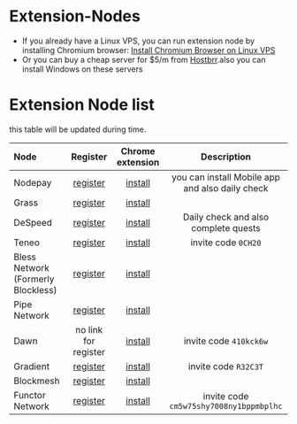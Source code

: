 # Extension-Nodes
* If you already have a Linux VPS, you can run extension node by installing Chromium browser: [Install Chromium Browser on Linux VPS](https://github.com/Theshaho/chromium-linux)
* Or you can buy a cheap server for $5/m from [Hostbrr](https://my.hostbrr.com/order/forms/a/NDczOQ==).also you can install Windows on these servers

# Extension Node list
this table will be updated during time.

|Node|Register|Chrome extension|Description|
|:----|:----:|:----:|:----:|
|Nodepay|[register](https://app.nodepay.ai/register?ref=QQ51zuerWUH82iS)|[install](https://chromewebstore.google.com/detail/nodepay-extension/lgmpfmgeabnnlemejacfljbmonaomfmm)|you can install Mobile app and also daily check|
|Grass|[register](https://app.getgrass.io/register/?referralCode=HZNHg3zmPo9MePr)|[install](https://chromewebstore.google.com/detail/grass-lite-node/ilehaonighjijnmpnagapkhpcdbhclfg?hl=en&authuser=0)||
|DeSpeed|[register](https://app.despeed.net/register?ref=0r5tluk7rRNp)|[install](https://chromewebstore.google.com/detail/despeed-validator/ofpfdpleloialedjbfpocglfggbdpiem)|Daily check and also complete quests|
|Teneo|[register](https://dashboard.teneo.pro/)|[install](https://chromewebstore.google.com/detail/teneo-community-node/emcclcoaglgcpoognfiggmhnhgabppkm?authuser=0&hl=en)|invite code `0CH20` |
|Bless Network (Formerly Blockless)|[register](https://bless.network/dashboard?ref=CP2LPW)|[install](https://chromewebstore.google.com/detail/bless/pljbjcehnhcnofmkdbjolghdcjnmekia)||
|Pipe Network|[register](https://pipecdn.app/signup?ref=c2hhaG9vYW)|[install](https://chromewebstore.google.com/detail/pipe-guardian-node/gelgmmdfajpefjbiaedgjkpekijhkgbe)||
|Dawn|no link for register|[install](https://chromewebstore.google.com/detail/dawn-validator-chrome-ext/fpdkjdnhkakefebpekbdhillbhonfjjp)|invite code `410kck6w`|
|Gradient|[register](https://app.gradient.network/)|[install](https://chromewebstore.google.com/detail/gradient-sentry-node/caacbgbklghmpodbdafajbgdnegacfmo)|invite code `R32C3T`|
|Blockmesh|[register](https://app.blockmesh.xyz/register?invite_code=iamshaho)|[install](https://chromewebstore.google.com/detail/blockmesh-network/obfhoiefijlolgdmphcekifedagnkfjp)||
|Functor Network|[register](https://node.securitylabs.xyz/?from=extension&type=signin&referralCode=cm5w75shy7008ny1bppmbplhc)|[install](https://chromewebstore.google.com/detail/functor-node/gahmmgacnfeohncipkjfjfbdlpbfkfhi)|invite code `cm5w75shy7008ny1bppmbplhc`|
